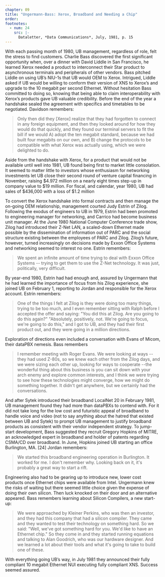 ```yaml
---
chapter: 09
title: "Ungermann-Bass: Xerox, Broadband and Needing a Chip"
order:
footnotes:
  - num: 24
    src: |-
      Dataletter, *Data Communications*, July, 1981, p. 15 
---
```


With each passing month of 1980, UB management, regardless of role, felt the stress to find customers. Charlie Bass discovered the first significant opportunity when, over a dinner with David Liddle in San Francisco, he learned Xerox needed a product to interconnect their Star product to asynchronous terminals and peripherals of other vendors. Bass pitched Liddle on using UB’s NIU-1s that UB would OEM to Xerox. Intrigued, Liddle asked if UB would be willing to conform their version of XNS to Xerox’s and upgrade to the 10 megabit per second Ethernet. Without hesitation Bass committed to doing so, knowing that being able to claim interoperability with Xerox’s products gave UB valuable credibility. Before the end of the year a handshake sealed the agreement with specifics and timetables to be negotiated. Davidson remembers:

>Only then did they [Xerox] realize that they had forgotten to connect in any foreign equipment, and then they looked around for how they would do that quickly, and they found our terminal servers to fit the bill if we would A) adopt the ten megabit standard, because we had built four megabits on our own, and B) change the protocols to be compatible with what Xerox was actually using, which we were delighted to do.

Aside from the handshake with Xerox, for a product that would not be available until well into 1981, UB found being first to market little consolation. It seemed to matter little to investors whose enthusiasm for networking investments let UB close their second round of venture capital financing in November, raising $4.972 million on a nearly eight times step-up in company value to $19 million. For fiscal, and calendar, year 1980, UB had sales of $436,000 with a loss of $1.2 million

To convert the Xerox handshake into formal contracts and then manage the on-going OEM relationship, management courted Judy Estrin of Zilog. Following the exodus of engineers to UB in 1979, Estrin had been promoted to engineering manager for networking, and Carrico had become business unit manager. At the June 1980 National Computer Conference trade show, Zilog had introduced their Z-Net LAN, a scaled-down Ethernet made possible by the dissemination of information out of PARC and the social structure existing between the employees of PARC and Zilog. Zilog’s future, however, turned increasingly on decisions made by Exxon Office Systems and networking seemed to interest no one. Estrin remembers:

>We spent an infinite amount of time trying to deal with Exxon Office Systems -- trying to get them to use the Z-Net technology.  It was just, politically, very difficult.

By year-end 1980, Estrin had had enough and, assured by Ungermann that he had learned the importance of focus from his Zilog experience, she joined UB on February 1, reporting to Jordan and responsible for the Xerox account. Estrin remembers:

>One of the things I felt at Zilog is they were doing too many things, trying to be too much, and I even remember sitting with Ralph before I accepted the offer and saying: "You did this at Zilog. Are you going to do this again?" "Absolutely, positively, not. We're going to focus, we're going to do this," and I got to UB, and they had their first product out, and they were going in a million directions.

Exploration of directions even included a conversation with Evans of Micom, their dataPBX nemesis. Bass remembers

>I remember meeting with Roger Evans. We were looking at ways -- they had used Z-80s, so we knew each other from the Zilog days, and we were sizing each other up, looking for ways to cooperate --the wonderful thing about this business is you can sit down with your arch enemy and explore common interests, and I think we were trying to see how these technologies might converge, how we might do something together. It didn't get anywhere, but we certainly had the conversations.

And after Sytek introduced their broadband LocalNet 20 in February 1981, UB management found they had more than dataPBXs to contend with. For it did not take long for the low cost and futuristic appeal of broadband to handle voice and video (not to say anything about the hatred that existed between UB and Sytek) to prompt UB management to justify broadband products as consistent with their vendor independent strategy. To jump-start development, Bass suggested they recruit Gregory Hopkins of MITRE, an acknowledged expert in broadband and holder of patents regarding CSMA/CD over broadband. In June, Hopkins joined UB starting an office Burlington, MA. [24] Jordan remembers:

>We started this broadband engineering operation in Burlington. It worked for me. I don't remember why. Looking back on it, it's probably a great way to start a rift.

Engineering also had to be gearing up to introduce new, lower cost products once Ethernet chips were available from Intel. Ungermann knew the risks of waiting but there seemed little choice given the expense of doing their own silicon. Then luck knocked on their door and an alternative appeared. Bass remembers learning about Silicon Compilers, a new start-up:

>We were approached by Kleiner Perkins, who was then an investor, and they had this company that had a silicon compiler. They came and they wanted to test their technology on something hard. So we said: "Well, we've got something hard for you. We'd like to have an Ethernet chip." So they come in and they started running equations and talking to Alan Goodrich, who was our hardware designer. And we learned a lot about their tools and what it's going to take to build one of these.

With everything going UB’s way, in July 1981 they announced their fully compliant 10 megabit Ethernet NUI executing fully compliant XNS. Success seemed assured.
